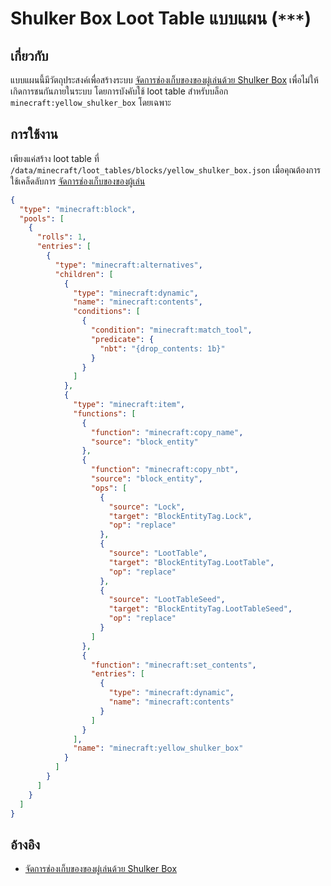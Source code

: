 # Shulker Box Loot Table แบบแผน (`***`)

## เกี่ยวกับ

แบบแผนนี้มีวัตถุประสงค์เพื่อสร้างระบบ [จัดการช่องเก็บของของผู่เล่นด้วย Shulker Box](../tips/shulker_box_inventory_manipulation.md) เพื่อไม่ให้เกิดการชนกันภายในระบบ โดยการบังคับใช้ loot table สำหรับบล็อก `minecraft:yellow_shulker_box` โดยเฉพาะ

## การใช้งาน

เพียงแค่สร้าง loot table ที่ `/data/minecraft/loot_tables/blocks/yellow_shulker_box.json` เมื่อคุณต้องการใช้เคล็ดลับการ [จัดการช่องเก็บของของผู้เล่น](../tips/shulker_box_inventory_manipulation.md) 

```json
{
  "type": "minecraft:block",
  "pools": [
    {
      "rolls": 1,
      "entries": [
        {
          "type": "minecraft:alternatives",
          "children": [
            {
              "type": "minecraft:dynamic",
              "name": "minecraft:contents",
              "conditions": [
                {
                  "condition": "minecraft:match_tool",
                  "predicate": {
                    "nbt": "{drop_contents: 1b}"
                  }
                }
              ]
            },
            {
              "type": "minecraft:item",
              "functions": [
                {
                  "function": "minecraft:copy_name",
                  "source": "block_entity"
                },
                {
                  "function": "minecraft:copy_nbt",
                  "source": "block_entity",
                  "ops": [
                    {
                      "source": "Lock",
                      "target": "BlockEntityTag.Lock",
                      "op": "replace"
                    },
                    {
                      "source": "LootTable",
                      "target": "BlockEntityTag.LootTable",
                      "op": "replace"
                    },
                    {
                      "source": "LootTableSeed",
                      "target": "BlockEntityTag.LootTableSeed",
                      "op": "replace"
                    }
                  ]
                },
                {
                  "function": "minecraft:set_contents",
                  "entries": [
                    {
                      "type": "minecraft:dynamic",
                      "name": "minecraft:contents"
                    }
                  ]
                }
              ],
              "name": "minecraft:yellow_shulker_box"
            }
          ]
        }
      ]
    }
  ]
}
```

## อ้างอิง

- [จัดการช่องเก็บของของผู่เล่นด้วย Shulker Box](../tips/shulker_box_inventory_manipulation.md)